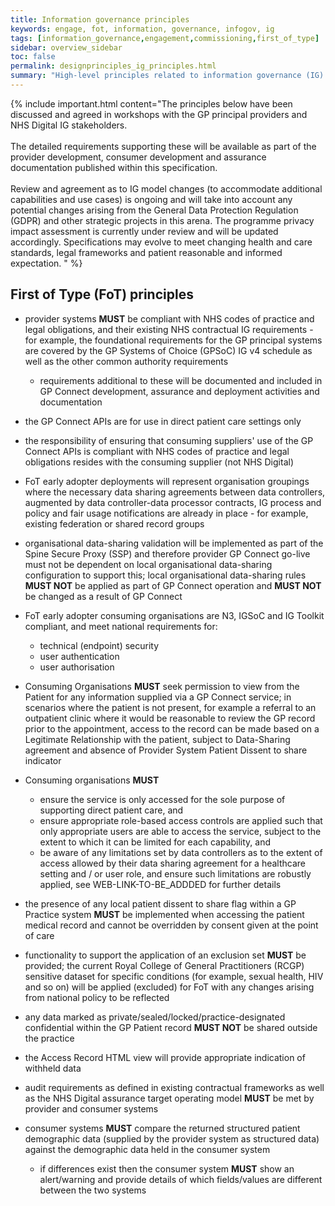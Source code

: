 ```yaml
---
title: Information governance principles
keywords: engage, fot, information, governance, infogov, ig
tags: [information_governance,engagement,commissioning,first_of_type]
sidebar: overview_sidebar
toc: false
permalink: designprinciples_ig_principles.html
summary: "High-level principles related to information governance (IG) of data within the system for First of Type (FoT)"
---
```


{% include important.html content="The principles below have been discussed and agreed in workshops with the GP principal providers and NHS Digital IG stakeholders.<br/><br/>
The detailed requirements supporting these will be available as part of the provider development, consumer development and assurance documentation published within this specification.<br/><br/>
Review and agreement as to IG model changes (to accommodate additional capabilities and use cases) is ongoing and will take into account any potential changes arising from the General Data Protection Regulation (GDPR) and other strategic projects in this arena. The programme privacy impact assessment is currently under review and will be updated accordingly.  Specifications may evolve to meet changing health and care standards, legal frameworks and patient reasonable and informed expectation.
" %}


## First of Type (FoT) principles ##
 
- provider systems **MUST** be compliant with NHS codes of practice and legal obligations, and their existing NHS contractual IG requirements - for example, the foundational requirements for the GP principal systems are covered by the GP Systems of Choice (GPSoC) IG v4 schedule as well as the other common authority requirements
  - requirements additional to these will be documented and included in GP Connect development, assurance and deployment activities and documentation  

- the GP Connect APIs are for use in direct patient care settings only

- the responsibility of ensuring that consuming suppliers' use of the GP Connect APIs is compliant with NHS codes of practice and legal obligations resides with the consuming supplier (not NHS Digital)

- FoT early adopter deployments will represent organisation groupings where the necessary data sharing agreements between data controllers, augmented by data controller-data processor contracts, IG process and policy and fair usage notifications are already in place - for example, existing federation or shared record groups

- organisational data-sharing validation will be implemented as part of the Spine Secure Proxy (SSP) and therefore provider GP Connect go-live must not be dependent on local organisational data-sharing configuration to support this;  local organisational data-sharing rules **MUST NOT** be applied as part of GP Connect operation and **MUST NOT** be changed as a result of GP Connect 

- FoT early adopter consuming organisations are N3, IGSoC and IG Toolkit compliant, and meet national requirements for:
  - technical (endpoint) security
  - user authentication 
  - user authorisation

- Consuming Organisations **MUST** seek permission to view from the Patient for any information supplied via a GP Connect service; in scenarios where the patient is not present, for example a referral to an outpatient clinic where it would be reasonable to review the GP record prior to the appointment, access to the record can be made based on a Legitimate Relationship with the patient, subject to Data-Sharing agreement and absence of Provider System Patient Dissent to share indicator

- Consuming organisations **MUST**
  - ensure the service is only accessed for the sole purpose of supporting direct patient care, and
  - ensure appropriate role-based access controls are applied such that only appropriate users are able to access the service, subject to the extent to which it can be limited for each capability, and
  - be aware of any limitations set by data controllers as to the extent of access allowed by their data sharing agreement for a healthcare setting and / or user role, and ensure such limitations are robustly applied, see WEB-LINK-TO-BE_ADDDED for further details

- the presence of any local patient dissent to share flag within a GP Practice system **MUST** be implemented when accessing the patient medical record and cannot be overridden by consent given at the point of care

- functionality to support the application of an exclusion set **MUST** be provided;  the current Royal College of General Practitioners (RCGP) sensitive dataset for specific conditions (for example, sexual health, HIV and so on) will be applied (excluded) for FoT with any changes arising from national policy to be reflected

- any data marked as private/sealed/locked/practice-designated confidential within the GP Patient record **MUST NOT** be shared outside the practice

- the Access Record HTML view will provide appropriate indication of withheld data 

- audit requirements as defined in existing contractual frameworks as well as the NHS Digital assurance target operating model **MUST** be met by provider and consumer systems

- consumer systems **MUST** compare the returned structured patient demographic data (supplied by the provider system as structured data) against the demographic data held in the consumer system
  - if differences exist then the consumer system **MUST** show an alert/warning and provide details of which fields/values are different between the two systems
